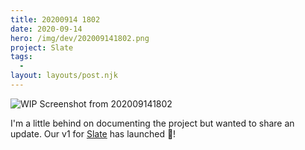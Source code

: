 ```yaml
---
title: 20200914 1802
date: 2020-09-14
hero: /img/dev/202009141802.png
project: Slate
tags:
  -
layout: layouts/post.njk
---
```


![WIP Screenshot from 202009141802](/img/dev/202009141802.png)

I'm a little behind on documenting the project but wanted to share an update. Our v1 for [Slate](http://slate.host/) has launched 🚀!
